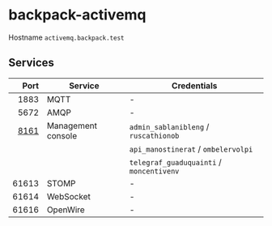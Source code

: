 # backpack-activemq

Hostname `activemq.backpack.test`

## Services

| Port | Service | Credentials
| ---: | ------- | -----------
| 1883 | MQTT | -
| 5672 | AMQP | -
| [8161](http://activemq.backpack.test:8161) | Management console | `admin_sablanibleng` / `ruscathionob`
| | | `api_manostinerat` / `ombelervolpi`
| | | `telegraf_guaduquainti` / `moncentivenv`
| 61613 | STOMP | -
| 61614 | WebSocket | -
| 61616 | OpenWire | -
